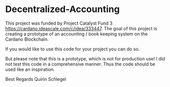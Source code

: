 # Decentralized-Accounting

This project was funded by Project Catalyst Fund 3 https://cardano.ideascale.com/c/idea/333447.
The goal of this project is creating a prototype of an accounting / book keeping system on the Cardano Blockchain.

If you would like to use this code for your project you can do so.

But please note that this is a prototype, which is not for production use!
I did not test this code in a comprehensive manner.
Thus the code should be used like an inspiration.

Best Regards
Quirin Schlegel
